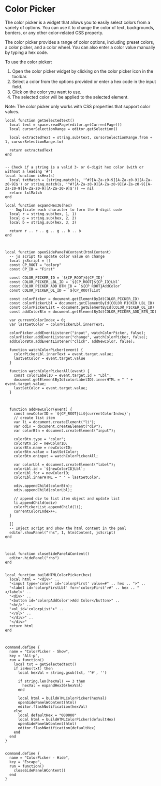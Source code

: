 # Color Picker

The color picker is a widget that allows you to easily select colors from a variety of options. You can use it to change the color of text, backgrounds, borders, or any other color-related CSS property.

The color picker provides a range of color options, including preset colors, a color picker, and a color wheel. You can also enter a color value manually by typing a hex code.

To use the color picker:
1. Open the color picker widget by clicking on the color picker icon in the toolbar.
2. Select a color from the options provided or enter a hex code in the input field.
3. Click on the color you want to use.
4. The selected color will be applied to the selected element.

Note: The color picker only works with CSS properties that support color values.


```space-lua
local function getSelectedtext()
  local text = space.readPage(editor.getCurrentPage())
  local cursorSelectionRange = editor.getSelection()

  local extractedText = string.sub(text, cursorSelectionRange.from + 1, cursorSelectionRange.to)
  
  return extractedText
end


-- Check if a string is a valid 3- or 6-digit hex color (with or without a leading '#')
local function isHex(s)
  local txtMatch = (string.match(s, '^#?[A-Za-z0-9][A-Za-z0-9][A-Za-z0-9]$') or string.match(s, '^#?[A-Za-z0-9][A-Za-z0-9][A-Za-z0-9][A-Za-z0-9][A-Za-z0-9][A-Za-z0-9]$')) ~= nil
  return txtMatch
end

local function expandHex36(hex)
  -- Duplicate each character to form the 6-digit code
  local r = string.sub(hex, 1, 1)
  local g = string.sub(hex, 2, 2)
  local b = string.sub(hex, 3, 3)
  
  return r .. r .. g .. g .. b .. b
end



local function openSidePanelWContent(htmlContent)
  -- js script to update color value on change
  local jsScript = [[
  const CP_ROOT = "colorp"
  const CP_ID = "First"

  const COLOR_PICKER_ID = `${CP_ROOT}${CP_ID}`
  const COLOR_PICKER_LBL_ID = `${CP_ROOT}${CP_ID}Lbl`
  const COLOR_PICKER_ADD_BTN_ID = `${CP_ROOT}AddColor`
  const COLOR_PICKER_OL_ID = `${CP_ROOT}List`
  
  const colorPicker = document.getElementById(COLOR_PICKER_ID)
  const colorPickerLbl = document.getElementById(COLOR_PICKER_LBL_ID)
  const colorPickerList = document.getElementById(COLOR_PICKER_OL_ID)
  const addColorBtn = document.getElementById(COLOR_PICKER_ADD_BTN_ID)

  var currentColorIndex = 0;
  var lastSetColor = colorPickerLbl.innerText;
  
  colorPicker.addEventListener("input", watchColorPicker, false);
  colorPicker.addEventListener("change", watchColorPicker, false);
  addColorBtn.addEventListener("click", addNewColor, false);
  
  function watchColorPicker(event) {
    colorPickerLbl.innerText = event.target.value;
    lastSetColor = event.target.value
  }

  function watchColorPickerAll(event) {
    const colorLabelID = event.target.id + "Lbl";
    document.getElementById(colorLabelID).innerHTML = " " + event.target.value;
    lastSetColor = event.target.value;
  }



  function addNewColor(event) {
    const newColorID = `${CP_ROOT}Li${currentColorIndex}`;
    // create list item 
    var li = document.createElement("li");
    var odiv = document.createElement("div");
    var colorBtn = document.createElement("input");

    colorBtn.type = "color";
    colorBtn.id = newColorID;
    colorBtn.name = newColorID;
    colorBtn.value = lastSetColor;
    colorBtn.oninput = watchColorPickerAll;

    var colorLbl = document.createElement("label");
    colorLbl.id = `${newColorID}Lbl`;
    colorLbl.for = newColorID;
    colorLbl.innerHTML = " " + lastSetColor;

    odiv.appendChild(colorBtn);
    odiv.appendChild(colorLbl);

    // append div to list item object and update list
    li.appendChild(odiv)
    colorPickerList.appendChild(li);
    currentColorIndex++;
  }

  ]]
  -- Inject script and show the html content in the panl 
  editor.showPanel("rhs", 1, htmlContent, jsScript)
end



local function closeSidePanelWContent()
  editor.hidePanel("rhs")
end


local function buildHTMLColorPicker(hex)
  local html = "<div>" ..
  "<input type='color' id='colorpFirst' value=#" .. hex .. ">" ..
  "<label id='colorpFirstLbl' for='colorpFirst'>#" .. hex .. "</label>" ..
  "<div>" ..
  "<button id='colorpAddColor'>Add Color</button>" ..
  "<hr/>" ..
  "<ol id='colorpList'>" ..
  "</ol>" ..
  "</div>" ..
  "</div>"
  return html
end



command.define {
  name = "ColorPicker - Show",
  key = "Alt-p",
  run = function()
    local txt = getSelectedtext()
    if isHex(txt) then
      local hexVal = string.gsub(txt, '^#', '')
      
      if string.len(hexVal) == 3 then
        hexVal = expandHex36(hexVal)
      end
      
      local html = buildHTMLColorPicker(hexVal)
      openSidePanelWContent(html)
      editor.flashNotification(hexVal)
    else
      local defaultHex = "000000"
      local html = buildHTMLColorPicker(defaultHex)
      openSidePanelWContent(html)
      editor.flashNotification(defaultHex)
    end
  end
}


command.define {
  name = "ColorPicker - Hide",
  key = "Escape",
  run = function()
    closeSidePanelWContent()
  end
}

```